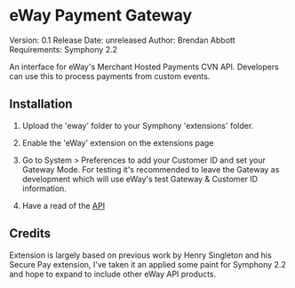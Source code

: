 # eWay Payment Gateway

Version: 0.1
Release Date: unreleased
Author: Brendan Abbott
Requirements: Symphony 2.2

An interface for eWay's Merchant Hosted Payments CVN API. Developers can use this to process payments from custom events.

## Installation

1. Upload the 'eway' folder to your Symphony 'extensions' folder.

2. Enable the 'eWay' extension on the extensions page

3. Go to System > Preferences to add your Customer ID and set your Gateway Mode. For testing it's recommended to leave the Gateway as development which will use eWay's test Gateway & Customer ID information.

4. Have a read of the [API](https://github.com/brendo/eway/wiki/API-Reference)

## Credits

Extension is largely based on previous work by Henry Singleton and his Secure Pay extension, I've taken it an applied some paint for Symphony 2.2 and hope to expand to include other eWay API products.